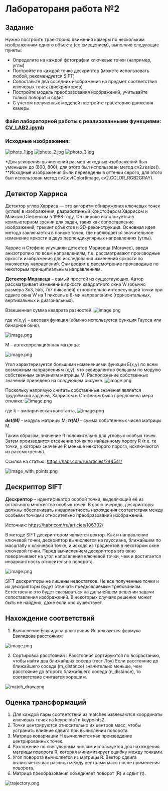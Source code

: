 # **Лаборатораня работа №2**

## Задание
Нужно построить траекторию движения камеры по нескольким изображениям одного объекта (со смещением), выполнив следующие пункты:
- Определите на каждой фотографии ключевые точки (например, углы)
- Постройте по каждой точке дескриптор (можете использовать любой, рекомендуется SIFT)
- Сопоставьте два соседних изображения на предмет соответствия ключевых точек (дискрипторов)
- Постройте модель преобразования изображений, учитывайте только поворот и сдвиг
- С учетом полученных моделей постройте траекторию движения камеры

### Файл лабораторной работы с реализованными функциями: [CV_LAB2.ipynb](CV_LAB2.ipynb)

### Исходные изображения: 

![photo_1.jpg](photo_1.jpg)
![photo_2.jpg](photo_1.jpg)
![photo_3.jpg](photo_1.jpg)

*Для ускорения вычислений размер исходных изображений был уменьшен до (600, 800), для этого был использован метод cv2.resize().
**Исходные изображения были переведены в оттенки серого, для этого был использован метод cv2.cvtColor(image, cv2.COLOR_RGB2GRAY).

## Детектор Харриса
Детектор углов Харриса  — это алгоритм обнаружения ключевых точек (углов) в изображении, разработанный Кристофером Харрисом и Майком Стефенсом в 1988 году. Он широко используется в компьютерном зрении для задач, таких как сопоставление изображений, трекинг объектов и 3D-реконструкция. Основная идея метода заключается в поиске точек, где наблюдается значительное изменение яркости в двух перпендикулярных направлениях (углы).

Харрис и Стефенс улучшили детектор Моравеца (Moravec), введя анизотропию по всем направлениям, т.е. рассматривают производные яркости изображения для исследования изменений яркости по множеству направлений. Они вводят в рассмотрение производные по некоторым принципиальным направлениям.

**Детектор Моравеца** – самый простой из существующих. Автор рассматривает изменение яркости квадратного окна W (обычно размера 3х3, 5х5, 7х7 пикселей) относительно интересующей точки при сдвиге окна W на 1 пиксель в 8-ми направлениях (горизонтальных, вертикальных и диагональных).

Взвешенная сумма квадрата разностей:
![image.png](https://habrastorage.org/r/w1560/files/68b/9ce/118/68b9ce1189b34b698309a7d70414a913.png)

где w(x,y) – весовая функция (обычно используется функция Гаусса или бинарное окно).

![image.png](https://habrastorage.org/r/w1560/files/b06/ae8/34c/b06ae834c0c34fa588961baa95fa8610.png)

M – автокорреляционная матрица:

![image.png](https://habrastorage.org/files/a29/58a/acb/a2958aacbe3b49feae98047cf8f9cd69.png)

Угол характеризуется большими изменениями функции E(x,y) по всем возможным направлениям (x,y), что эквивалентно большим по модулю собственным значениям матрицы M. Расположение собственных значений приведено на следующем рисунке.
![image.png](https://habrastorage.org/r/w1560/files/487/859/f3d/487859f3d0e6455cb2b62baad30220c1.png)

Поскольку напрямую считать собственные значения является трудоёмкой задачей, Харрисом и Стефеном была предложена мера отклика:
![image.png](https://habrastorage.org/r/w1560/files/fe8/119/9a8/fe81199a88d1413b98123860db3d37a9.png)

где k – эмпирическая константа, ![image.png](https://habrastorage.org/r/w1560/files/0bb/4e2/9df/0bb4e29dfed948d6bab28aee61fc366a.png)

***det(M)*** - модуль матрицы М; ***tr(M)*** - сумма собственных чисел матрицы М.

Таким образом, значение R положительно для угловых особых точек. Затем производится отсечение точек по найденному порогу R (т.е. те точки, у которых значение R меньше некоторого порога, исключаются из рассмотрения).

Ссылка на статью: https://habr.com/ru/articles/244541/

![image_with_points.png](image_with_points.png)

## Дескриптор SIFT

**Дескриптор** – идентификатор особой точки, выделяющий её из остального множества особых точек. В свою очередь, дескрипторы должны обеспечивать инвариантность нахождения соответствия между особыми точками относительно преобразований изображений.

Источник: https://habr.com/ru/articles/106302/

В методе SIFT дескриптором является вектор. Как и направление ключевой точки, дескриптор вычисляется на гауссиане, ближайшем по масштабу к ключевой точке, и исходя из градиентов в некотором окне ключевой точки. Перед вычислением дескриптора это окно поворачивают на угол направления ключевой точки, чем и достигается инвариантность относительно поворота.

![image.png](https://habrastorage.org/r/w780/storage/habraeffect/fe/6b/fe6b57079b5e7a2f195173ad982ecccc.png)

SIFT дескрипторы не лишены недостатков. Не все полученные точки и их дескрипторы будут отвечать предъявляемым требованиям. Естественно это будет сказываться на дальнейшем решении задачи сопоставления изображений. В некоторых случаях решение может быть не найдено, даже если оно существует.

## Нахождение соответствий

1. Вычисление Евклидова расстояния
Используется формула Евклидова расстояния:

![image.png](https://ic.pics.livejournal.com/yu_xuan/12681078/223220/223220_original.png)
 
2. Сортировка расстояний :
Расстояния сортируются по возрастанию, чтобы найти два ближайших соседа (тест Лоу)
Если расстояние до ближайшего соседа (m_distance) значительно меньше, чем расстояние до второго ближайшего соседа (n_distance), то соответствие считается хорошим.

![match_draw.png](match_draw.png)

## Оценка трансформаций

1. Для каждой пары соответствий из matches извлекаются координаты ключевых точек из keypoints1 и keypoints2.
2. Точки центрируются относительно их центров масс, чтобы устранить влияние сдвига при вычислении поворота.
3. Матрица ковариации H вычисляется как произведение центрированных точек.
4. Разложение по сингулярным числам используется для нахождения матрицы поворота R, которая минимизирует ошибку между точками.
5. Угол поворота вычисляется из матрицы R. Вектор сдвига вычисляется как разница между центрами масс после применения поворота.
6. Матрица преобразования объединяет поворот (R) и сдвиг (t).

![trajectory.png](trajectory.png)
